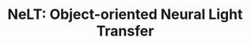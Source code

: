 ---
title: "NeLT: Object-oriented Neural Light Transfer"
collection: publications
# permalink: https://windingwind.github.io/seal-3d/
venue: 'ACM Transactions on Graphics'
paperurl: 'https://dl.acm.org/doi/10.1145/3596491'
authors: 'Chuankun Zheng, Yuchi Huo, Shaohua Mo, <b>Zhihua Zhong</b>, Zhizhen Wu, Wei Hua, Rui Wang, Hujun Bao' 
---